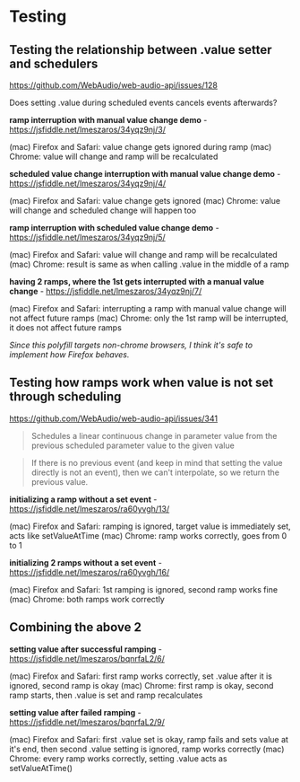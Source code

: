 # Testing

## Testing the relationship between .value setter and schedulers

https://github.com/WebAudio/web-audio-api/issues/128

Does setting .value during scheduled events cancels events afterwards?

**ramp interruption with manual value change demo** - https://jsfiddle.net/lmeszaros/34yqz9nj/3/

(mac) Firefox and Safari: value change gets ignored during ramp
(mac) Chrome: value will change and ramp will be recalculated

**scheduled value change interruption with manual value change demo** - https://jsfiddle.net/lmeszaros/34yqz9nj/4/

(mac) Firefox and Safari: value change gets ignored
(mac) Chrome: value will change and scheduled change will happen too

**ramp interruption with scheduled value change demo** - https://jsfiddle.net/lmeszaros/34yqz9nj/5/

(mac) Firefox and Safari: value will change and ramp will be recalculated
(mac) Chrome: result is same as when calling .value in the middle of a ramp

**having 2 ramps, where the 1st gets interrupted with a manual value change** - https://jsfiddle.net/lmeszaros/34yqz9nj/7/

(mac) Firefox and Safari: interrupting a ramp with manual value change will not affect future ramps
(mac) Chrome: only the 1st ramp will be interrupted, it does not affect future ramps

_Since this polyfill targets non-chrome browsers, I think it's safe to implement how Firefox behaves._

## Testing how ramps work when value is not set through scheduling

https://github.com/WebAudio/web-audio-api/issues/341

> Schedules a linear continuous change in parameter value from the previous scheduled parameter value to the given value

> If there is no previous event (and keep in mind that setting the value directly is not an event),
> then we can't interpolate, so we return the previous value.

**initializing a ramp without a set event** - https://jsfiddle.net/lmeszaros/ra60yvgh/13/

(mac) Firefox and Safari: ramping is ignored, target value is immediately set, acts like setValueAtTime
(mac) Chrome: ramp works correctly, goes from 0 to 1

**initializing 2 ramps without a set event** - https://jsfiddle.net/lmeszaros/ra60yvgh/16/

(mac) Firefox and Safari: 1st ramping is ignored, second ramp works fine
(mac) Chrome: both ramps work correctly

## Combining the above 2

**setting value after successful ramping** - https://jsfiddle.net/lmeszaros/bqnrfaL2/6/

(mac) Firefox and Safari: first ramp works correctly, set .value after it is ignored, second ramp is okay
(mac) Chrome: first ramp is okay, second ramp starts, then .value is set and ramp recalculates

**setting value after failed ramping** - https://jsfiddle.net/lmeszaros/bqnrfaL2/9/

(mac) Firefox and Safari: first .value set is okay, ramp fails and sets value at it's end, then second .value setting is ignored, ramp works correctly
(mac) Chrome: every ramp works correctly, setting .value acts as setValueAtTime()

